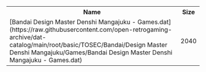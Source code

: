 <table>
<tr><th>Name</th><th>Size</th></tr>
<tr><td>[Bandai Design Master Denshi Mangajuku - Games.dat](https://raw.githubusercontent.com/open-retrogaming-archive/dat-catalog/main/root/basic/TOSEC/Bandai/Design Master Denshi Mangajuku/Games/Bandai Design Master Denshi Mangajuku - Games.dat)</td><td>2040</td></tr>
</table>
